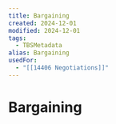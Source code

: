 ```yaml
---
title: Bargaining
created: 2024-12-01
modified: 2024-12-01
tags:
  - TBSMetadata
alias: Bargaining
usedFor:
  - "[[14406 Negotiations]]"
---
```

# Bargaining
